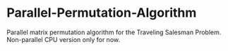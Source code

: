 # Parallel-Permutation-Algorithm
Parallel matrix permutation algorithm for the Traveling Salesman Problem. Non-parallel CPU version only for now.
